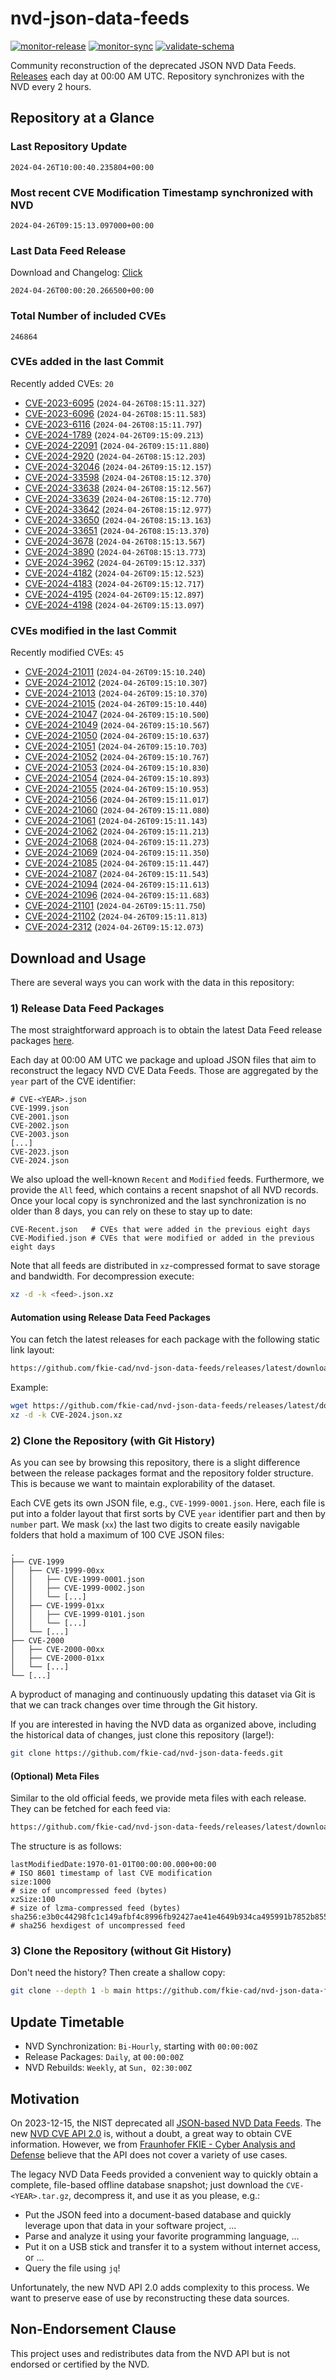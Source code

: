 # nvd-json-data-feeds

[![monitor-release](https://github.com/fkie-cad/nvd-json-data-feeds/actions/workflows/monitor_release.yml/badge.svg)](https://github.com/fkie-cad/nvd-json-data-feeds/actions/workflows/monitor_release.yml)
[![monitor-sync](https://github.com/fkie-cad/nvd-json-data-feeds/actions/workflows/monitor_sync.yml/badge.svg)](https://github.com/fkie-cad/nvd-json-data-feeds/actions/workflows/monitor_sync.yml)
[![validate-schema](https://github.com/fkie-cad/nvd-json-data-feeds/actions/workflows/validate_schema.yml/badge.svg)](https://github.com/fkie-cad/nvd-json-data-feeds/actions/workflows/validate_schema.yml)

Community reconstruction of the deprecated JSON NVD Data Feeds.
[Releases](https://github.com/fkie-cad/nvd-json-data-feeds/releases/latest) each day at 00:00 AM UTC.
Repository synchronizes with the NVD every 2 hours.

## Repository at a Glance

### Last Repository Update

```plain
2024-04-26T10:00:40.235804+00:00
```

### Most recent CVE Modification Timestamp synchronized with NVD

```plain
2024-04-26T09:15:13.097000+00:00
```

### Last Data Feed Release

Download and Changelog: [Click](https://github.com/fkie-cad/nvd-json-data-feeds/releases/latest)

```plain
2024-04-26T00:00:20.266500+00:00
```

### Total Number of included CVEs

```plain
246864
```

### CVEs added in the last Commit

Recently added CVEs: `20`

- [CVE-2023-6095](CVE-2023/CVE-2023-60xx/CVE-2023-6095.json) (`2024-04-26T08:15:11.327`)
- [CVE-2023-6096](CVE-2023/CVE-2023-60xx/CVE-2023-6096.json) (`2024-04-26T08:15:11.583`)
- [CVE-2023-6116](CVE-2023/CVE-2023-61xx/CVE-2023-6116.json) (`2024-04-26T08:15:11.797`)
- [CVE-2024-1789](CVE-2024/CVE-2024-17xx/CVE-2024-1789.json) (`2024-04-26T09:15:09.213`)
- [CVE-2024-22091](CVE-2024/CVE-2024-220xx/CVE-2024-22091.json) (`2024-04-26T09:15:11.880`)
- [CVE-2024-2920](CVE-2024/CVE-2024-29xx/CVE-2024-2920.json) (`2024-04-26T08:15:12.203`)
- [CVE-2024-32046](CVE-2024/CVE-2024-320xx/CVE-2024-32046.json) (`2024-04-26T09:15:12.157`)
- [CVE-2024-33598](CVE-2024/CVE-2024-335xx/CVE-2024-33598.json) (`2024-04-26T08:15:12.370`)
- [CVE-2024-33638](CVE-2024/CVE-2024-336xx/CVE-2024-33638.json) (`2024-04-26T08:15:12.567`)
- [CVE-2024-33639](CVE-2024/CVE-2024-336xx/CVE-2024-33639.json) (`2024-04-26T08:15:12.770`)
- [CVE-2024-33642](CVE-2024/CVE-2024-336xx/CVE-2024-33642.json) (`2024-04-26T08:15:12.977`)
- [CVE-2024-33650](CVE-2024/CVE-2024-336xx/CVE-2024-33650.json) (`2024-04-26T08:15:13.163`)
- [CVE-2024-33651](CVE-2024/CVE-2024-336xx/CVE-2024-33651.json) (`2024-04-26T08:15:13.370`)
- [CVE-2024-3678](CVE-2024/CVE-2024-36xx/CVE-2024-3678.json) (`2024-04-26T08:15:13.567`)
- [CVE-2024-3890](CVE-2024/CVE-2024-38xx/CVE-2024-3890.json) (`2024-04-26T08:15:13.773`)
- [CVE-2024-3962](CVE-2024/CVE-2024-39xx/CVE-2024-3962.json) (`2024-04-26T09:15:12.337`)
- [CVE-2024-4182](CVE-2024/CVE-2024-41xx/CVE-2024-4182.json) (`2024-04-26T09:15:12.523`)
- [CVE-2024-4183](CVE-2024/CVE-2024-41xx/CVE-2024-4183.json) (`2024-04-26T09:15:12.717`)
- [CVE-2024-4195](CVE-2024/CVE-2024-41xx/CVE-2024-4195.json) (`2024-04-26T09:15:12.897`)
- [CVE-2024-4198](CVE-2024/CVE-2024-41xx/CVE-2024-4198.json) (`2024-04-26T09:15:13.097`)


### CVEs modified in the last Commit

Recently modified CVEs: `45`

- [CVE-2024-21011](CVE-2024/CVE-2024-210xx/CVE-2024-21011.json) (`2024-04-26T09:15:10.240`)
- [CVE-2024-21012](CVE-2024/CVE-2024-210xx/CVE-2024-21012.json) (`2024-04-26T09:15:10.307`)
- [CVE-2024-21013](CVE-2024/CVE-2024-210xx/CVE-2024-21013.json) (`2024-04-26T09:15:10.370`)
- [CVE-2024-21015](CVE-2024/CVE-2024-210xx/CVE-2024-21015.json) (`2024-04-26T09:15:10.440`)
- [CVE-2024-21047](CVE-2024/CVE-2024-210xx/CVE-2024-21047.json) (`2024-04-26T09:15:10.500`)
- [CVE-2024-21049](CVE-2024/CVE-2024-210xx/CVE-2024-21049.json) (`2024-04-26T09:15:10.567`)
- [CVE-2024-21050](CVE-2024/CVE-2024-210xx/CVE-2024-21050.json) (`2024-04-26T09:15:10.637`)
- [CVE-2024-21051](CVE-2024/CVE-2024-210xx/CVE-2024-21051.json) (`2024-04-26T09:15:10.703`)
- [CVE-2024-21052](CVE-2024/CVE-2024-210xx/CVE-2024-21052.json) (`2024-04-26T09:15:10.767`)
- [CVE-2024-21053](CVE-2024/CVE-2024-210xx/CVE-2024-21053.json) (`2024-04-26T09:15:10.830`)
- [CVE-2024-21054](CVE-2024/CVE-2024-210xx/CVE-2024-21054.json) (`2024-04-26T09:15:10.893`)
- [CVE-2024-21055](CVE-2024/CVE-2024-210xx/CVE-2024-21055.json) (`2024-04-26T09:15:10.953`)
- [CVE-2024-21056](CVE-2024/CVE-2024-210xx/CVE-2024-21056.json) (`2024-04-26T09:15:11.017`)
- [CVE-2024-21060](CVE-2024/CVE-2024-210xx/CVE-2024-21060.json) (`2024-04-26T09:15:11.080`)
- [CVE-2024-21061](CVE-2024/CVE-2024-210xx/CVE-2024-21061.json) (`2024-04-26T09:15:11.143`)
- [CVE-2024-21062](CVE-2024/CVE-2024-210xx/CVE-2024-21062.json) (`2024-04-26T09:15:11.213`)
- [CVE-2024-21068](CVE-2024/CVE-2024-210xx/CVE-2024-21068.json) (`2024-04-26T09:15:11.273`)
- [CVE-2024-21069](CVE-2024/CVE-2024-210xx/CVE-2024-21069.json) (`2024-04-26T09:15:11.350`)
- [CVE-2024-21085](CVE-2024/CVE-2024-210xx/CVE-2024-21085.json) (`2024-04-26T09:15:11.447`)
- [CVE-2024-21087](CVE-2024/CVE-2024-210xx/CVE-2024-21087.json) (`2024-04-26T09:15:11.543`)
- [CVE-2024-21094](CVE-2024/CVE-2024-210xx/CVE-2024-21094.json) (`2024-04-26T09:15:11.613`)
- [CVE-2024-21096](CVE-2024/CVE-2024-210xx/CVE-2024-21096.json) (`2024-04-26T09:15:11.683`)
- [CVE-2024-21101](CVE-2024/CVE-2024-211xx/CVE-2024-21101.json) (`2024-04-26T09:15:11.750`)
- [CVE-2024-21102](CVE-2024/CVE-2024-211xx/CVE-2024-21102.json) (`2024-04-26T09:15:11.813`)
- [CVE-2024-2312](CVE-2024/CVE-2024-23xx/CVE-2024-2312.json) (`2024-04-26T09:15:12.073`)


## Download and Usage

There are several ways you can work with the data in this repository:

### 1) Release Data Feed Packages

The most straightforward approach is to obtain the latest Data Feed release packages [here](https://github.com/fkie-cad/nvd-json-data-feeds/releases/latest).

Each day at 00:00 AM UTC we package and upload JSON files that aim to reconstruct the legacy NVD CVE Data Feeds.
Those are aggregated by the `year` part of the CVE identifier:

```
# CVE-<YEAR>.json
CVE-1999.json
CVE-2001.json
CVE-2002.json
CVE-2003.json
[...]
CVE-2023.json
CVE-2024.json
```

We also upload the well-known `Recent` and `Modified` feeds.
Furthermore, we provide the `All` feed, which contains a recent snapshot of all NVD records.
Once your local copy is synchronized and the last synchronization is no older than 8 days, you can rely on these to stay up to date:

```plain
CVE-Recent.json   # CVEs that were added in the previous eight days
CVE-Modified.json # CVEs that were modified or added in the previous eight days
```

Note that all feeds are distributed in `xz`-compressed format to save storage and bandwidth.
For decompression execute:

```sh
xz -d -k <feed>.json.xz
```

#### Automation using Release Data Feed Packages

You can fetch the latest releases for each package with the following static link layout:

```sh
https://github.com/fkie-cad/nvd-json-data-feeds/releases/latest/download/CVE-<YEAR>.json.xz
```

Example:

```sh
wget https://github.com/fkie-cad/nvd-json-data-feeds/releases/latest/download/CVE-2024.json.xz
xz -d -k CVE-2024.json.xz
```

### 2) Clone the Repository (with Git History)

As you can see by browsing this repository, there is a slight difference between the release packages format and the repository folder structure.
This is because we want to maintain explorability of the dataset.

Each CVE gets its own JSON file, e.g., `CVE-1999-0001.json`.
Here, each file is put into a folder layout that first sorts by CVE `year` identifier part and then by `number` part.
We mask (`xx`) the last two digits to create easily navigable folders that hold a maximum of 100 CVE JSON files:

```plain
.
├── CVE-1999
│   ├── CVE-1999-00xx
│   │   ├── CVE-1999-0001.json
│   │   ├── CVE-1999-0002.json
│   │   └── [...]
│   ├── CVE-1999-01xx
│   │   ├── CVE-1999-0101.json
│   │   └── [...]
│   └── [...]
├── CVE-2000
│   ├── CVE-2000-00xx
│   ├── CVE-2000-01xx
│   └── [...]
└── [...]
```

A byproduct of managing and continuously updating this dataset via Git is that we can track changes over time through the Git history.

If you are interested in having the NVD data as organized above, including the historical data of changes, just clone this repository (large!):

```sh
git clone https://github.com/fkie-cad/nvd-json-data-feeds.git
```

#### (Optional) Meta Files

Similar to the old official feeds, we provide meta files with each release. They can be fetched for each feed via:

```sh
https://github.com/fkie-cad/nvd-json-data-feeds/releases/latest/download/CVE-<YEAR>.meta
```

The structure is as follows:

```plain
lastModifiedDate:1970-01-01T00:00:00.000+00:00                          # ISO 8601 timestamp of last CVE modification
size:1000                                                               # size of uncompressed feed (bytes)
xzSize:100                                                              # size of lzma-compressed feed (bytes)
sha256:e3b0c44298fc1c149afbf4c8996fb92427ae41e4649b934ca495991b7852b855 # sha256 hexdigest of uncompressed feed
```

### 3) Clone the Repository (without Git History)

Don't need the history? Then create a shallow copy:

```sh
git clone --depth 1 -b main https://github.com/fkie-cad/nvd-json-data-feeds.git
```


## Update Timetable

* NVD Synchronization: `Bi-Hourly`, starting with `00:00:00Z`
* Release Packages: `Daily`, at `00:00:00Z`
* NVD Rebuilds: `Weekly`, at `Sun, 02:30:00Z`


## Motivation

On 2023-12-15, the NIST deprecated all [JSON-based NVD Data Feeds](https://nvd.nist.gov/vuln/data-feeds#divRetirementBanner-1).
The new [NVD CVE API 2.0](https://nvd.nist.gov/developers/vulnerabilities) is, without a doubt, a great way to obtain CVE information.
However, we from [Fraunhofer FKIE - Cyber Analysis and Defense](https://www.fkie.fraunhofer.de/en/departments/cad.html) believe that the API does not cover a variety of use cases.

The legacy NVD Data Feeds provided a convenient way to quickly obtain a complete, file-based offline database snapshot; just download the `CVE-<YEAR>.tar.gz`, decompress it, and use it as you please, e.g.:

- Put the JSON feed into a document-based database and quickly leverage upon that data in your software project, ...
- Parse and analyze it using your favorite programming language, ...
- Put it on a USB stick and transfer it to a system without internet access, or ...
- Query the file using `jq`!

Unfortunately, the new NVD API 2.0 adds complexity to this process.
We want to preserve ease of use by reconstructing these data sources.

## Non-Endorsement Clause

This project uses and redistributes data from the NVD API but is not endorsed or certified by the NVD.